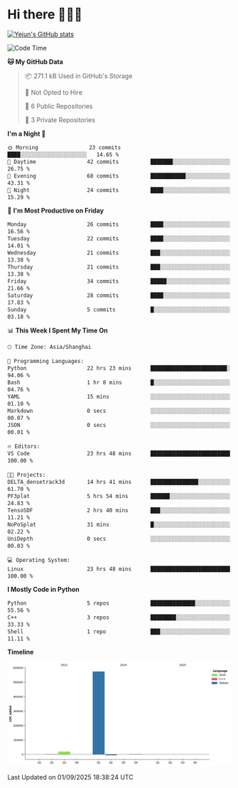 # Hi there 👋👋👋


<!-- <img height="195px" src="https://github-readme-stats.vercel.app/api?username=yejun688&count_private=true&show_icons=true&hide_rank=true&title_color=0969da&bg_color=ffffff00&text_color=57606a&disable_animations=true"><img height="195px" src="https://github-readme-stats.vercel.app/api/top-langs?username=yejun688&layout=compact&title_color=0969da&bg_color=ffffff00&text_color=57606a"> -->

[![Yejun's GitHub stats](https://github-readme-stats.vercel.app/api?username=yejun688)](https://github.com/yejun688/github-readme-stats)

<!---
yejun688/yejun688 is a ✨ special ✨ repository because its `README.md` (this file) appears on your GitHub profile.
You can click the Preview link to take a look at your changes.
--->

<!--START_SECTION:waka-->
![Code Time](http://img.shields.io/badge/Code%20Time-1%2C596%20hrs%2050%20mins-blue)

**🐱 My GitHub Data** 

> 📦 271.1 kB Used in GitHub's Storage 
 > 
> 🚫 Not Opted to Hire
 > 
> 📜 6 Public Repositories 
 > 
> 🔑 3 Private Repositories 
 > 
**I'm a Night 🦉** 

```text
🌞 Morning                23 commits          ████░░░░░░░░░░░░░░░░░░░░░   14.65 % 
🌆 Daytime                42 commits          ███████░░░░░░░░░░░░░░░░░░   26.75 % 
🌃 Evening                68 commits          ███████████░░░░░░░░░░░░░░   43.31 % 
🌙 Night                  24 commits          ████░░░░░░░░░░░░░░░░░░░░░   15.29 % 
```
📅 **I'm Most Productive on Friday** 

```text
Monday                   26 commits          ████░░░░░░░░░░░░░░░░░░░░░   16.56 % 
Tuesday                  22 commits          ████░░░░░░░░░░░░░░░░░░░░░   14.01 % 
Wednesday                21 commits          ███░░░░░░░░░░░░░░░░░░░░░░   13.38 % 
Thursday                 21 commits          ███░░░░░░░░░░░░░░░░░░░░░░   13.38 % 
Friday                   34 commits          █████░░░░░░░░░░░░░░░░░░░░   21.66 % 
Saturday                 28 commits          ████░░░░░░░░░░░░░░░░░░░░░   17.83 % 
Sunday                   5 commits           █░░░░░░░░░░░░░░░░░░░░░░░░   03.18 % 
```


📊 **This Week I Spent My Time On** 

```text
🕑︎ Time Zone: Asia/Shanghai

💬 Programming Languages: 
Python                   22 hrs 23 mins      ████████████████████████░   94.06 % 
Bash                     1 hr 8 mins         █░░░░░░░░░░░░░░░░░░░░░░░░   04.76 % 
YAML                     15 mins             ░░░░░░░░░░░░░░░░░░░░░░░░░   01.10 % 
Markdown                 0 secs              ░░░░░░░░░░░░░░░░░░░░░░░░░   00.07 % 
JSON                     0 secs              ░░░░░░░░░░░░░░░░░░░░░░░░░   00.01 % 

🔥 Editors: 
VS Code                  23 hrs 48 mins      █████████████████████████   100.00 % 

🐱‍💻 Projects: 
DELTA_densetrack3d       14 hrs 41 mins      ███████████████░░░░░░░░░░   61.70 % 
PF3plat                  5 hrs 54 mins       ██████░░░░░░░░░░░░░░░░░░░   24.83 % 
TensoSDF                 2 hrs 40 mins       ███░░░░░░░░░░░░░░░░░░░░░░   11.21 % 
NoPoSplat                31 mins             █░░░░░░░░░░░░░░░░░░░░░░░░   02.22 % 
UniDepth                 0 secs              ░░░░░░░░░░░░░░░░░░░░░░░░░   00.03 % 

💻 Operating System: 
Linux                    23 hrs 48 mins      █████████████████████████   100.00 % 
```

**I Mostly Code in Python** 

```text
Python                   5 repos             ██████████████░░░░░░░░░░░   55.56 % 
C++                      3 repos             ████████░░░░░░░░░░░░░░░░░   33.33 % 
Shell                    1 repo              ███░░░░░░░░░░░░░░░░░░░░░░   11.11 % 
```



**Timeline**

![Lines of Code chart](https://raw.githubusercontent.com/yejun688/yejun688/main/assets/bar_graph.png)


 Last Updated on 01/09/2025 18:38:24 UTC
<!--END_SECTION:waka-->
